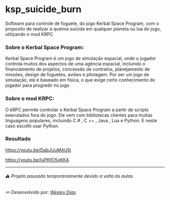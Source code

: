 # ksp_suicide_burn
Software para controle de foguete, do jogo Kerbal Space Program, com o proposito de realizar a queima suicida em qualquer planeta ou lua do jogo, utilizando o mod KRPC

### Sobre o Kerbal Space Program:  

Kerbal Space Program é um jogo de simulação espacial,
onde o jogador controla muitos dos aspectos de uma agência espacial, 
incluindo o financiamento de projetos, concessão de contratos, planejamento de missões,
design de foguetes, aviões e pilotagem.
Por ser um jogo de simulação, ele é baseado em física, o que exige certo conhecimento do jogador para progredir no jogo

### Sobre o mod KRPC:  

O kRPC permite controlar o Kerbal Space Program a partir de scripts executados fora do jogo. 
Ele vem com bibliotecas clientes para muitas linguagens populares, incluindo C # , C ++ , Java , Lua e Python.
E neste caso escolhi usar Python.

### Resultado
https://youtu.be/DabJUuM4U5I

https://youtu.be/IuPKfO5xKKA

---
###### ⚠ Projeto pausado temporariamente devido a volta às aulas.
###### ✏️ Desenvolvido por: [*Wesley Dias*](https://github.com/WeDias)
